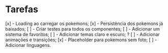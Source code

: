 # Tarefas

[x] - Loading ao carregar os pokemons;
[x] - Persistência dos pokemons já baixados;
[ ] - Criar testes para todos os componentes;
[ ] - Adicionar um sistema de favoritos;
[ ] - Adicionar temas claro e escuro; ?
[ ] - Adicionar animações e transições;
[x] - Placeholder para pokemons sem foto;
[ ] - Adicionar linguagens.
